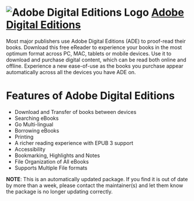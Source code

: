 # ![Adobe Digital Editions Logo](https://cdn.jsdelivr.net/gh/pauby/ChocoPackages@760d7241/icons/adobedigitaleditions.png "Adobe Digital Editions Logo") [Adobe Digital Editions](https://chocolatey.org/packages/adobedigitaleditions)

Most major publishers use Adobe Digital Editions (ADE) to proof-read their books. Download this free eReader to experience your books in the most optimum format across PC, MAC, tablets or mobile devices. Use it to download and purchase digital content, which can be read both online and offline. Experience a new ease-of-use as the books you purchase appear automatically across all the devices you have ADE on.

# Features of Adobe Digital Editions
* Download and Transfer of books between devices
* Searching eBooks
* Go Multi-lingual
* Borrowing eBooks
* Printing
* A richer reading experience with EPUB 3 support
* Accessibility
* Bookmarking, Highlights and Notes
* File Organization of All eBooks
* Supports Multiple File formats

**NOTE**: This is an automatically updated package. If you find it is out of date by more than a week, please contact the maintainer(s) and let them know the package is no longer updating correctly.